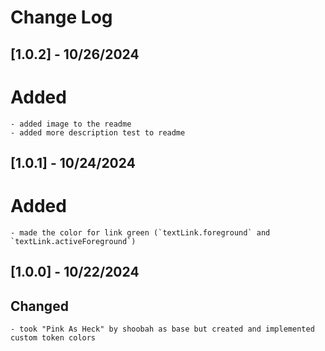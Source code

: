 # Change Log

## [1.0.2] - 10/26/2024

# Added

    - added image to the readme
    - added more description test to readme

## [1.0.1] - 10/24/2024

# Added

    - made the color for link green (`textLink.foreground` and `textLink.activeForeground`)

## [1.0.0] - 10/22/2024

## Changed

    - took "Pink As Heck" by shoobah as base but created and implemented custom token colors
